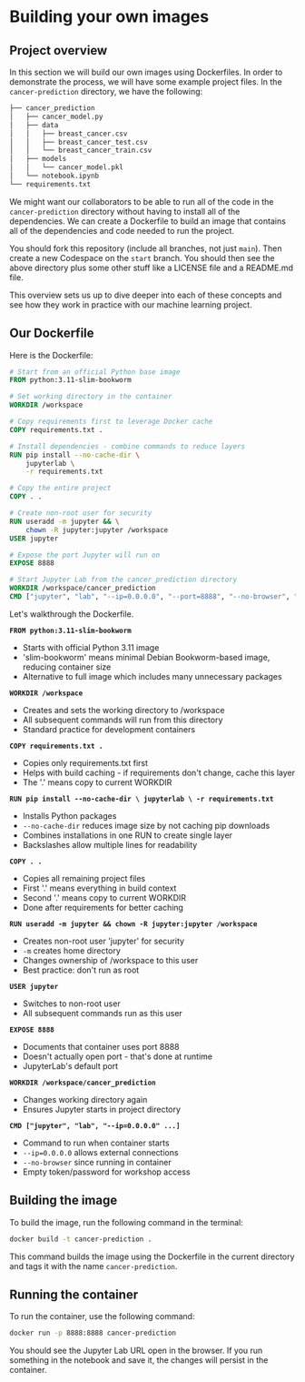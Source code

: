 # Building your own images

## Project overview
In this section we will build our own images using Dockerfiles. In order to demonstrate the process, we will have some example project files. In the `cancer-prediction` directory, we have the following:

```bash
├── cancer_prediction
│   ├── cancer_model.py
│   ├── data
│   │   ├── breast_cancer.csv
│   │   ├── breast_cancer_test.csv
│   │   └── breast_cancer_train.csv
│   ├── models
│   │   └── cancer_model.pkl
│   └── notebook.ipynb
└── requirements.txt
```

We might want our collaborators to be able to run all of the code in the `cancer-prediction` directory without having to install all of the dependencies. We can create a Dockerfile to build an image that contains all of the dependencies and code needed to run the project.

You should fork this repository (include all branches, not just `main`). Then create a new Codespace on the `start` branch. You should then see the above directory plus some other stuff like a LICENSE file and a README.md file.

This overview sets us up to dive deeper into each of these concepts and see how they work in practice with our machine learning project.

## Our Dockerfile
Here is the Dockerfile:

```Dockerfile
# Start from an official Python base image
FROM python:3.11-slim-bookworm

# Set working directory in the container
WORKDIR /workspace

# Copy requirements first to leverage Docker cache
COPY requirements.txt .

# Install dependencies - combine commands to reduce layers
RUN pip install --no-cache-dir \
    jupyterlab \
    -r requirements.txt

# Copy the entire project
COPY . .

# Create non-root user for security
RUN useradd -m jupyter && \
    chown -R jupyter:jupyter /workspace
USER jupyter

# Expose the port Jupyter will run on
EXPOSE 8888

# Start Jupyter Lab from the cancer_prediction directory
WORKDIR /workspace/cancer_prediction
CMD ["jupyter", "lab", "--ip=0.0.0.0", "--port=8888", "--no-browser", "--LabApp.token=''", "--LabApp.password=''"]
```

Let's walkthrough the Dockerfile.

**`FROM python:3.11-slim-bookworm`**

- Starts with official Python 3.11 image
- 'slim-bookworm' means minimal Debian Bookworm-based image, reducing container size
- Alternative to full image which includes many unnecessary packages

**`WORKDIR /workspace`**

- Creates and sets the working directory to /workspace
- All subsequent commands will run from this directory
- Standard practice for development containers

**`COPY requirements.txt .`**

- Copies only requirements.txt first
- Helps with build caching - if requirements don't change, cache this layer
- The '.' means copy to current WORKDIR

**`RUN pip install --no-cache-dir \ jupyterlab \ -r requirements.txt`**

- Installs Python packages
- `--no-cache-dir` reduces image size by not caching pip downloads
- Combines installations in one RUN to create single layer
- Backslashes allow multiple lines for readability

**`COPY . .`**

- Copies all remaining project files
- First '.' means everything in build context
- Second '.' means copy to current WORKDIR
- Done after requirements for better caching

**`RUN useradd -m jupyter && chown -R jupyter:jupyter /workspace`**

- Creates non-root user 'jupyter' for security
- `-m` creates home directory
- Changes ownership of /workspace to this user
- Best practice: don't run as root

**`USER jupyter`**

- Switches to non-root user
- All subsequent commands run as this user

**`EXPOSE 8888`**

- Documents that container uses port 8888
- Doesn't actually open port - that's done at runtime
- JupyterLab's default port

**`WORKDIR /workspace/cancer_prediction`**

- Changes working directory again
- Ensures Jupyter starts in project directory

**`CMD ["jupyter", "lab", "--ip=0.0.0.0" ...]`**

- Command to run when container starts
- `--ip=0.0.0.0` allows external connections
- `--no-browser` since running in container
- Empty token/password for workshop access

## Building the image

To build the image, run the following command in the terminal:

```bash
docker build -t cancer-prediction .
```

This command builds the image using the Dockerfile in the current directory and tags it with the name `cancer-prediction`.

## Running the container

To run the container, use the following command:

```bash
docker run -p 8888:8888 cancer-prediction
```

You should see the Jupyter Lab URL open in the browser. If you run something in the notebook and save it, the changes will persist in the container.
